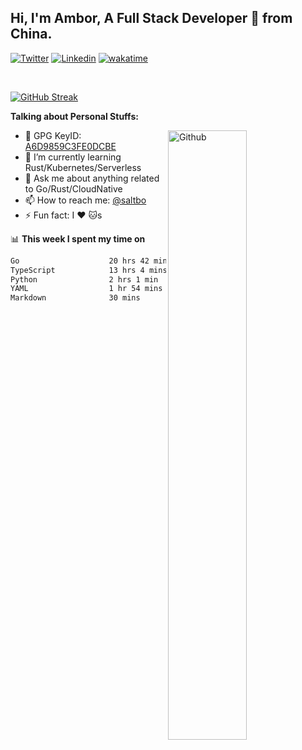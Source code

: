 ## Hi, I'm Ambor, A Full Stack Developer 🚀 from China.

[![Twitter](https://img.shields.io/badge/-saltbo-1ca0f1?style=flat&logo=twitter&logoColor=white)](https://twitter.com/rdsaltbo)
[![Linkedin](https://img.shields.io/badge/-saltbo-blue?style=flat&logo=Linkedin&logoColor=white)](https://www.linkedin.com/in/saltbo/)
[![wakatime](https://wakatime.com/badge/user/f82b1c77-faab-48cd-aef5-a12c0aff104b.svg)](https://wakatime.com/@f82b1c77-faab-48cd-aef5-a12c0aff104b)

&nbsp;  

[![GitHub Streak](http://github-readme-streak-stats.herokuapp.com?user=saltbo&hide_border=true&date_format=M%20j%5B%2C%20Y%5D)](https://git.io/streak-stats)

**Talking about Personal Stuffs:**
<!-- Any image aligned to the right. Beware the width  -->
<img width="50%" align="right" alt="Github" src="https://raw.githubusercontent.com/saltbo/saltbo/master/images/git-header.svg" />

- 🤘 GPG KeyID: [A6D9859C3FE0DCBE](https://saltbo.cn/pgp_keys.asc)
- 🌱 I’m currently learning Rust/Kubernetes/Serverless
- 💬 Ask me about anything related to Go/Rust/CloudNative
- 📫 How to reach me: [@saltbo](https://t.me/saltbo)
- ⚡ Fun fact: I :heart: :cat:s


📊 **This week I spent my time on**
<!--START_SECTION:waka-->

```txt
Go                    20 hrs 42 mins  █████████████░░░░░░░░░░░░   51.83 %
TypeScript            13 hrs 4 mins   ████████▒░░░░░░░░░░░░░░░░   32.72 %
Python                2 hrs 1 min     █▒░░░░░░░░░░░░░░░░░░░░░░░   05.08 %
YAML                  1 hr 54 mins    █▒░░░░░░░░░░░░░░░░░░░░░░░   04.76 %
Markdown              30 mins         ▒░░░░░░░░░░░░░░░░░░░░░░░░   01.26 %
```

<!--END_SECTION:waka-->
